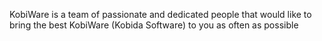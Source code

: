 KobiWare is a team of passionate and dedicated people that would like to bring the best KobiWare (Kobida Software) to you as often as possible  
